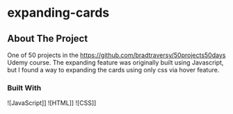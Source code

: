 # expanding-cards


## About The Project

One of 50 projects in the https://github.com/bradtraversy/50projects50days Udemy course. The expanding feature was originally built using Javascript, but I found a way to expanding the cards using only css via hover feature. 

### Built With

![JavaScript]]
![HTML]]
![CSS]]

